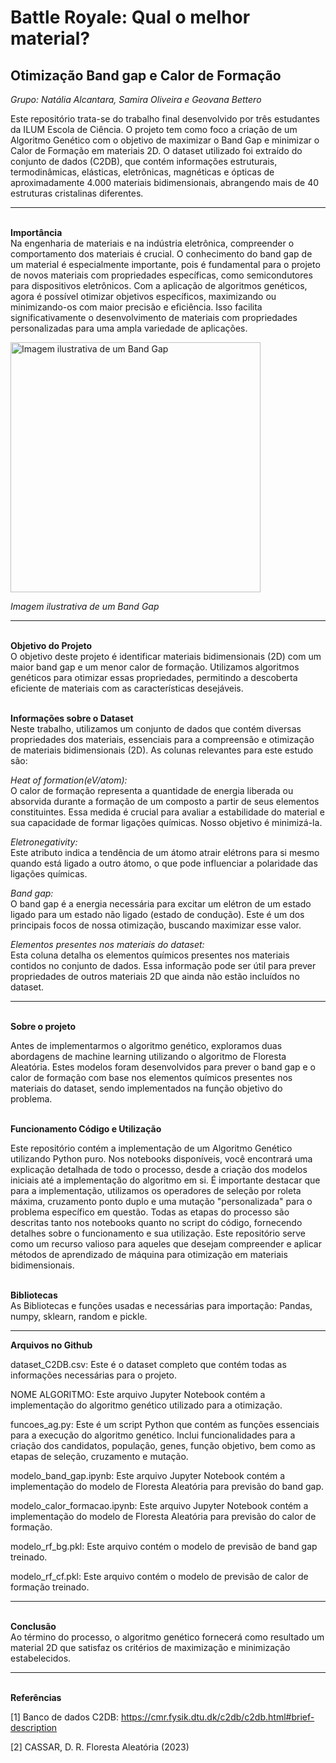 # Battle Royale: Qual o melhor material?

## Otimização Band gap e Calor de Formação

_Grupo: Natália Alcantara, Samira Oliveira e Geovana Bettero_

Este repositório trata-se do trabalho final desenvolvido por três estudantes da ILUM Escola de Ciência. O projeto tem como foco a criação de um Algoritmo Genético com o objetivo de maximizar o Band Gap e minimizar o Calor de Formação em materiais 2D. O dataset utilizado foi extraído do conjunto de dados (C2DB), que contém informações estruturais, termodinâmicas, elásticas, eletrônicas, magnéticas e ópticas de aproximadamente 4.000 materiais bidimensionais, abrangendo mais de 40 estruturas cristalinas diferentes.

---
<b><br>Importância<br></b>
Na engenharia de materiais e na indústria eletrônica, compreender o comportamento dos materiais é crucial. O conhecimento do band gap de um material é especialmente importante, pois é fundamental para o projeto de novos materiais com propriedades específicas, como semicondutores para dispositivos eletrônicos. Com a aplicação de algoritmos genéticos, agora é possível otimizar objetivos específicos, maximizando ou minimizando-os com maior precisão e eficiência. Isso facilita significativamente o desenvolvimento de materiais com propriedades personalizadas para uma ampla variedade de aplicações.

<img src="https://cloud.squidex.io/api/assets/matmatch-cms/d96c504d-2d4b-40fd-9954-693d434344b0/screenshot-2020-05-05-at-16.04.35.png" alt="Imagem ilustrativa de um Band Gap" width="400"/>
    <p><i>Imagem ilustrativa de um Band Gap</i></p>
<hr>
<b><br>Objetivo do Projeto<br></b>
O objetivo deste projeto é identificar materiais bidimensionais (2D) com um maior band gap e um menor calor de formação. Utilizamos algoritmos genéticos para otimizar essas propriedades, permitindo a descoberta eficiente de materiais com as características desejáveis.

<b><br>Informações sobre o Dataset<br></b>
Neste trabalho, utilizamos um conjunto de dados que contém diversas propriedades dos materiais, essenciais para a compreensão e otimização de materiais bidimensionais (2D). As colunas relevantes para este estudo são:

_Heat of formation(eV/atom):_<br> O calor de formação representa a quantidade de energia liberada ou absorvida durante a formação de um composto a partir de seus elementos constituintes. Essa medida é crucial para avaliar a estabilidade do material e sua capacidade de formar ligações químicas. Nosso objetivo é minimizá-la.

_Eletronegativity:_<br> Este atributo indica a tendência de um átomo atrair elétrons para si mesmo quando está ligado a outro átomo, o que pode influenciar a polaridade das ligações químicas.

_Band gap:_<br>O band gap é a energia necessária para excitar um elétron de um estado ligado para um estado não ligado (estado de condução). Este é um dos principais focos de nossa otimização, buscando maximizar esse valor.

_Elementos presentes nos materiais do dataset:_<br> Esta coluna detalha os elementos químicos presentes nos materiais contidos no conjunto de dados. Essa informação pode ser útil para prever propriedades de outros materiais 2D que ainda não estão incluídos no dataset.


<hr>
<b><br>Sobre o projeto<br></b>


Antes de implementarmos o algoritmo genético, exploramos duas abordagens de machine learning utilizando o algoritmo de Floresta Aleatória. Estes modelos foram desenvolvidos para prever o band gap e o calor de formação com base nos elementos químicos presentes nos materiais do dataset, sendo implementados na função objetivo do problema. 
    
<b><br> Funcionamento Código e Utilização <br></b>

Este repositório contém a implementação de um Algoritmo Genético utilizando Python puro. Nos notebooks disponíveis, você encontrará uma explicação detalhada de todo o processo, desde a criação dos modelos iniciais até a implementação do algoritmo em si. É importante destacar que para a implementação, utilizamos os operadores de seleção por roleta máxima, cruzamento ponto duplo e uma mutação "personalizada" para o problema específico em questão. Todas as etapas do processo são descritas tanto nos notebooks quanto no script do código, fornecendo detalhes  sobre o funcionamento e sua utilização. Este repositório serve como um recurso valioso para aqueles que desejam compreender e aplicar métodos de aprendizado de máquina para otimização em materiais bidimensionais.

<b><br>Bibliotecas<br></b>
As Bibliotecas e funções usadas e necessárias para importação: Pandas, numpy, sklearn, random e pickle.  

<hr>

<b>Arquivos no Github<br></b>

dataset_C2DB.csv: Este é o dataset completo que contém todas as informações necessárias para o projeto.

NOME ALGORITMO: Este arquivo Jupyter Notebook contém a implementação do algoritmo genético utilizado para a otimização.

funcoes_ag.py: Este é um script Python que contém as funções essenciais para a execução do algoritmo genético. Inclui funcionalidades para a criação dos candidatos, população, genes, função objetivo, bem como as etapas de seleção, cruzamento e mutação.

modelo_band_gap.ipynb: Este arquivo Jupyter Notebook contém a implementação do modelo de Floresta Aleatória para previsão do band gap.

modelo_calor_formacao.ipynb: Este arquivo Jupyter Notebook contém a implementação do modelo de Floresta Aleatória para previsão do calor de formação.

modelo_rf_bg.pkl: Este arquivo contém o modelo de previsão de band gap treinado.

modelo_rf_cf.pkl: Este arquivo contém o modelo de previsão de calor de formação treinado.


<hr>
<b><br>Conclusão<br></b>
Ao término do processo, o algoritmo genético fornecerá como resultado um material 2D que satisfaz os critérios de maximização e minimização estabelecidos.

<hr>
<b><br>Referências<br></b>

[1] Banco de dados C2DB: https://cmr.fysik.dtu.dk/c2db/c2db.html#brief-description 

[2] CASSAR, D. R. Floresta Aleatória (2023)
